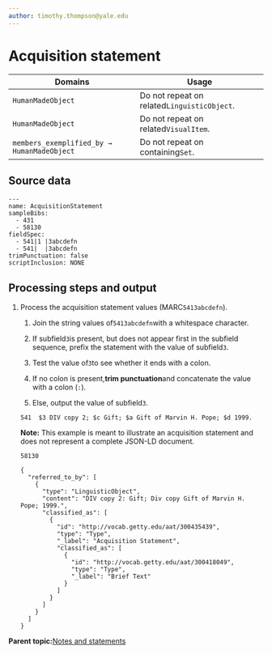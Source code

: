 ```yaml
---
author: timothy.thompson@yale.edu
---
```


# Acquisition statement

|Domains|Usage|
|-------|-----|
|`HumanMadeObject`|Do not repeat on related`LinguisticObject`.|
|`HumanMadeObject`|Do not repeat on related`VisualItem`.|
|`members_exemplified_by → HumanMadeObject`|Do not repeat on containing`Set`.|

## Source data

```
---
name: AcquisitionStatement
sampleBibs:
  - 431
  - 58130
fieldSpec:
  - 541|1 |3abcdefn
  - 541|  |3abcdefn
trimPunctuation: false
scriptInclusion: NONE
```

## Processing steps and output

1.  Process the acquisition statement values \(MARC`5413abcdefn`\).

    1.  Join the string values of`5413abcdefn`with a whitespace character.

    2.  If subfield`3`is present, but does not appear first in the subfield sequence, prefix the statement with the value of subfield`3`.

    3.  Test the value of`3`to see whether it ends with a colon.

    4.  If no colon is present,**trim punctuation**and concatenate the value with a colon \(`:`\).

    5.  Else, output the value of subfield`3`.

    ```
    541  $3 DIV copy 2; $c Gift; $a Gift of Marvin H. Pope; $d 1999.
    ```

    **Note:** This example is meant to illustrate an acquisition statement and does not represent a complete JSON-LD document.

    `58130`

    ```
    {
      "referred_to_by": [
        {
          "type": "LinguisticObject",
          "content": "DIV copy 2: Gift; Div copy Gift of Marvin H. Pope; 1999.",
          "classified_as": [
            {
              "id": "http://vocab.getty.edu/aat/300435439",
              "type": "Type",
              "_label": "Acquisition Statement",
              "classified_as": [
                {
                  "id": "http://vocab.getty.edu/aat/300418049",
                  "type": "Type",
                  "_label": "Brief Text"
                }
              ]
            }
          ]
        }
      ]
    }
    ```


**Parent topic:**[Notes and statements](../../concepts/notes_and_statements.md)

